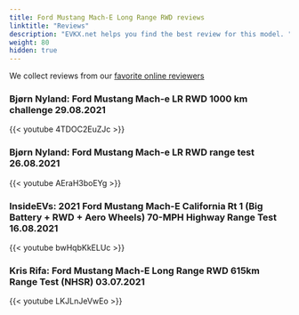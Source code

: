 ```yaml
---
title: Ford Mustang Mach-E Long Range RWD reviews
linktitle: "Reviews"
description: "EVKX.net helps you find the best review for this model. "
weight: 80
hidden: true
---
```

<object class="img-fluid" type="image/svg+xml" data="../modelnavigation.svg"></object>
We collect reviews from our [favorite online reviewers](/guides/evreviewers/)

### Bjørn Nyland: Ford Mustang Mach-e LR RWD 1000 km challenge 29.08.2021

{{< youtube 4TDOC2EuZJc >}}

### Bjørn Nyland: Ford Mustang Mach-e LR RWD range test 26.08.2021

{{< youtube AEraH3boEYg >}}

### InsideEVs: 2021 Ford Mustang Mach-E California Rt 1 (Big Battery + RWD + Aero Wheels) 70-MPH Highway Range Test 16.08.2021

{{< youtube bwHqbKkELUc >}}

### Kris Rifa: Ford Mustang Mach-E Long Range RWD 615km Range Test (NHSR) 03.07.2021

{{< youtube LKJLnJeVwEo >}}

